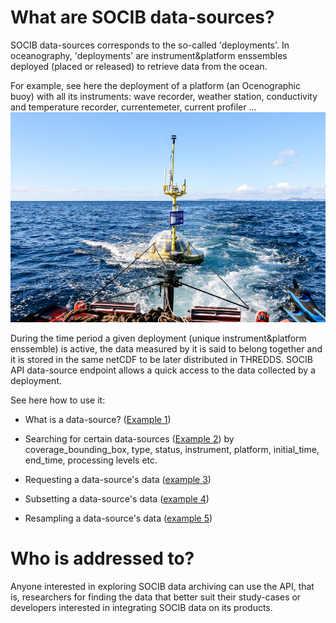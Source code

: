 # What are SOCIB data-sources?

SOCIB data-sources corresponds to the so-called 'deployments'. In oceanography, 'deployments' are instrument&platform enssembles deployed (placed or released) to retrieve data from the ocean. 

For example, see here the deployment of a platform (an Ocenographic buoy) with all its instruments: wave recorder, weather station, conductivity and temperature recorder, currentemeter, current profiler ...
<br>
<img src="https://github.com/pazrg/SOCIB_API/raw/master/images/deployment_ocenographic_buoy.jpg">

During the time period a given deployment (unique instrument&platform enssemble) is active, the data measured by it is said to belong together and it is stored in the same netCDF to be later distributed in THREDDS. SOCIB API data-source endpoint allows a quick access to the data collected by a deployment.


See here how to use it:

- What is a data-source? ([Example 1](https://github.com/pazrg/SOCIB_API/blob/master/data_sources/what_is_a_data_source.ipynb))

- Searching for certain data-sources ([Example 2](https://github.com/pazrg/SOCIB_API/blob/master/data_sources/searching_for_certain_data_sources.ipynb)) by coverage_bounding_box, type, status, instrument, platform, initial_time, end_time, processing levels etc.

- Requesting a data-source's data ([example 3](https://github.com/pazrg/SOCIB_API/blob/master/data_sources/requesting_a_data_sources_data.ipynb))

- Subsetting a data-source's data ([example 4](https://github.com/pazrg/SOCIB_API/blob/master/data_sources/selecting_a_data_sources_data.ipynb))

- Resampling a data-source's data ([example 5](https://github.com/pazrg/SOCIB_API/blob/master/data_sources/processing_a_data_sources_data.ipynb))

# Who is addressed to?

Anyone interested in exploring SOCIB data archiving can use the API, that is, researchers for finding the data that better suit their study-cases or developers interested in integrating SOCIB data on its products.  